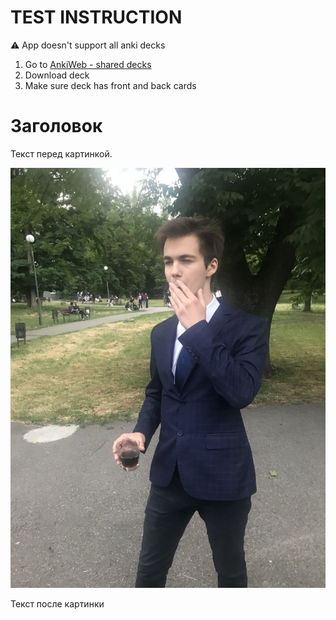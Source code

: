 # TEST INSTRUCTION
⚠️ App doesn't support all anki decks 

1. Go to [AnkiWeb - shared decks](https://ankiweb.net/shared/decks)
2. Download deck
3. Make sure deck has front and back cards


# Заголовок

Текст перед картинкой.

![Описание картинки](https://raw.githubusercontent.com/Jeytery/scroll-cards-docs/main/photo_test.jpeg)

Текст после картинки
